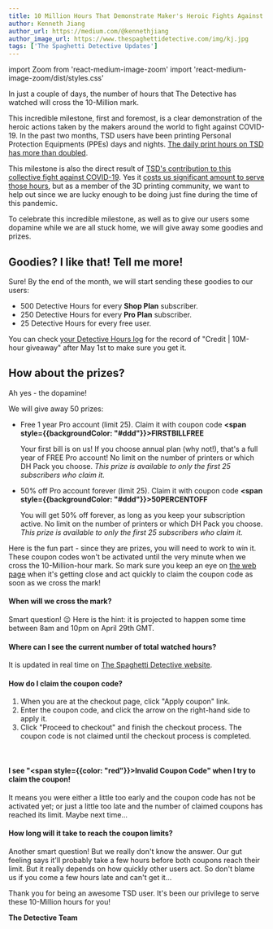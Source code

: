 ```yaml
---
title: 10 Million Hours That Demonstrate Maker's Heroic Fights Against COVID-19
author: Kenneth Jiang
author_url: https://medium.com/@kennethjiang
author_image_url: https://www.thespaghettidetective.com/img/kj.jpg
tags: ['The Spaghetti Detective Updates']
---
```

import Zoom from 'react-medium-image-zoom'
import 'react-medium-image-zoom/dist/styles.css'

In just a couple of days, the number of hours that The Detective has watched will cross the 10-Million mark.

This incredible milestone, first and foremost, is a clear demonstration of the heroic actions taken by the makers around the world to fight against COVID-19. In the past two months, TSD users have been printing Personal Protection Equipments (PPEs) days and nights. [The daily print hours on TSD has more than doubled](/blog/2020/03/25/3d-printing-makers-fight-against-covid-19-coronavirus).

This milestone is also the direct result of [TSD's contribution to this collective fight against COVID-19](/blog/2020/03/25/3d-printing-makers-fight-against-covid-19-coronavirus#get-in-action). Yes it [costs us significant amount to serve those hours](/docs/upgrade-to-pro#what-cant-the-detective-just-work-for-free-people-love-free-you-know), but as a member of the 3D printing community, we want to help out since we are lucky enough to be doing just fine during the time of this pandemic.

To celebrate this incredible milestone, as well as to give our users some dopamine while we are all stuck home, we will give away some goodies and prizes.

<!--truncate-->

## Goodies? I like that! Tell me more!

Sure! By the end of the month, we will start sending these goodies to our users:

* 500 Detective Hours for every **Shop Plan** subscriber.
* 250 Detective Hours for every **Pro Plan** subscriber.
* 25 Detective Hours for every free user.

You can check [your Detective Hours log](https://app.thespaghettidetective.com/ent/detective_hours/) for the record of "Credit | 10M-hour giveaway" after May 1st to make sure you get it.

## How about the prizes?

Ah yes - the dopamine!

We will give away 50 prizes:

* Free 1 year Pro account (limit 25). Claim it with coupon code **<span style={{backgroundColor: "#ddd"}}>FIRSTBILLFREE</span>**
    
    Your first bill is on us! If you choose annual plan (why not!), that's a full year of FREE Pro account! No limit on the number of printers or which DH Pack you choose. *This prize is available to only the first 25 subscribers who claim it.*

* 50% off Pro account forever (limit 25). Claim it with coupon code **<span style={{backgroundColor: "#ddd"}}>50PERCENTOFF</span>**

    You will get 50% off forever, as long as you keep your subscription active. No limit on the number of printers or which DH Pack you choose. *This prize is available to only the first 25 subscribers who claim it.*

Here is the fun part - since they are prizes, you will need to work to win it. These coupon codes won't be activated until the very minute when we cross the 10-Million-hour mark. So mark sure you keep an eye on [the web page](https://www.thespaghettidetective.com/) when it's getting close and act quickly to claim the coupon code as soon as we cross the mark!

#### When will we cross the mark?

Smart question! 😉 Here is the hint: it is projected to happen some time between 8am and 10pm on April 29th GMT.

#### Where can I see the current number of total watched hours?

It is updated in real time on [The Spaghetti Detective website](https://www.thespaghettidetective.com/).

#### How do I claim the coupon code?

1. When you are at the checkout page, click "Apply coupon" link.
1. Enter the coupon code, and click the arrow on the right-hand side to apply it.
1. Click "Proceed to checkout" and finish the checkout process. The coupon code is not claimed until the checkout process is completed.

<div>
<Zoom overlayBgColorEnd="var(--ifm-background-surface-color)">
<img src="/img/blogs/claim-coupon-1.png" style={{maxWidth: "332px"}} alt=""></img>
</Zoom>
<Zoom overlayBgColorEnd="var(--ifm-background-surface-color)">
<img src="/img/blogs/claim-coupon-2.png" style={{maxWidth: "332px"}} alt=""></img>
</Zoom>
</div>

#### I see "<span style={{color: "red"}}>Invalid Coupon Code</span>" when I try to claim the coupon!

It means you were either a little too early and the coupon code has not be activated yet; or just a little too late and the number of claimed coupons has reached its limit. Maybe next time...

#### How long will it take to reach the coupon limits?

Another smart question! But we really don't know the answer. Our gut feeling says it'll probably take a few hours before both coupons reach their limit. But it really depends on how quickly other users act. So don't blame us if you come a few hours late and can't get it...


Thank you for being an awesome TSD user. It's been our privilege to serve these 10-Million hours for you!

**The Detective Team**
